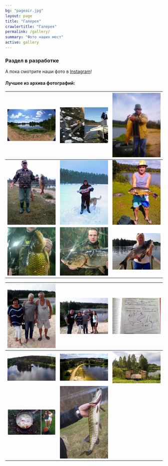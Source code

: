 ```yaml
---
bg: "pageair.jpg"
layout: page
title: "Галерея"
crawlertitle: "Галерея"
permalink: /gallery/
summary: "Фото наших мест"
active: gallery 
---
```


### Раздел в разработке

А пока смотрите наши фото в [Instagram](https://instagram.com/vygonichanka)!

#### Лучшее из архива фотографий:

| ![alt text](/wp-content/uploads/2013/03/2011_08_panorama-300x197.jpg)       | ![alt text](/wp-content/uploads/2013/03/2011_1-300x222.jpg)           | ![alt text](/wp-content/uploads/2013/03/2012_2-225x300.jpg)  |
| ------------- |:-------------:| -----:|
| ![alt text](/wp-content/uploads/2013/03/2012_3-225x300.jpg)     | ![alt text](/wp-content/uploads/2013/03/2012_1-225x300.jpg) | ![alt text](https://raw.githubusercontent.com/rybalkatutby/rybalkatutby.github.io/master/wp-content/uploads/2013/09/IMG_20130829_122001-225x300.jpg) |
| ![alt text](/wp-content/uploads/2018/11/IMG_20181105_162509_137-300x300.jpg)    | ![alt text](/wp-content/uploads/2018/11/IMG_20181105_162509_143-300x300.jpg)      |   ![alt text](/wp-content/uploads/2017/09/tolstolobik-2017-300x225.jpg)  |

| ![alt text](/wp-content/uploads/2018/08/IMG-04745a215943b2d09d07268f30bce7f2-V-225x300.jpg)       | ![alt text](/wp-content/uploads/2018/08/IMG-d0d47fe73529e2c2213a9a726d101b5d-V-300x225.jpg)    | ![alt text](/wp-content/uploads/2018/08/IMG-3dadc9db6ddd71f6fcfa70042e2b0a39-V_-300x225.jpg)  |
| ------------- |:-------------:| -----:|
| ![alt text](/wp-content/uploads/2017/08/vyg_drone_photo-5_WEB-300x169.jpg)     | ![alt text](wp-content/uploads/2017/08/vyg_drone_photo-1_WEB-300x169.jpg) | ![alt text](wp-content/uploads/2016/08/IMG_2537ed_WEB-300x200.jpg)    | 
|![alt text](wp-content/uploads/2015/09/2015_09_01_raki-web-300x159.jpg)      |   ![alt text](/wp-content/uploads/2014/11/IMG_0297_web-200x300.jpg)  |



<!--
<img src="https://github.com/rybalkatutby/rybalkatutby.github.io/blob/master/wp-content/uploads/2013/03/2011_08_panorama-1024x672.jpg" height=240px>  <img src="https://github.com/rybalkatutby/rybalkatutby.github.io/blob/master/wp-content/uploads/2013/03/2011_1-1024x760.jpg" height=240px>  <img src="https://github.com/rybalkatutby/rybalkatutby.github.io/blob/master/wp-content/uploads/2013/03/2012_2-768x1024.jpg" height=240px>  <img src="https://github.com/rybalkatutby/rybalkatutby.github.io/blob/master/wp-content/uploads/2013/03/2012_3-768x1024.jpg" height=240px>  <img src="https://github.com/rybalkatutby/rybalkatutby.github.io/blob/master/wp-content/uploads/2013/03/2012_1-768x1024.jpg" height=240px>  <img src="https://raw.githubusercontent.com/rybalkatutby/rybalkatutby.github.io/master/wp-content/uploads/2013/09/IMG_20130829_122001.jpg" height=240px>  <img src="https://github.com/rybalkatutby/rybalkatutby.github.io/blob/master/wp-content/uploads/2018/11/IMG_20181105_162509_137.jpg" height=240px>  <img src="https://github.com/rybalkatutby/rybalkatutby.github.io/blob/master/wp-content/uploads/2018/11/IMG_20181105_162509_143.jpg" height=240px>  <img src="https://github.com/rybalkatutby/rybalkatutby.github.io/blob/master/wp-content/uploads/2017/09/tolstolobik-2017.jpg" height=240px> 

  <img src="https://github.com/rybalkatutby/rybalkatutby.github.io/blob/master/wp-content/uploads/2018/08/IMG-04745a215943b2d09d07268f30bce7f2-V.jpg" height=240px>  <img src="https://github.com/rybalkatutby/rybalkatutby.github.io/blob/master/wp-content/uploads/2018/08/IMG-d0d47fe73529e2c2213a9a726d101b5d-V.jpg" height=240px>  <img src="https://github.com/rybalkatutby/rybalkatutby.github.io/blob/master/wp-content/uploads/2018/08/IMG-3dadc9db6ddd71f6fcfa70042e2b0a39-V_.jpg" height=240px>  <img src="https://github.com/rybalkatutby/rybalkatutby.github.io/blob/master/wp-content/uploads/2017/08/vyg_drone_photo-5_WEB.jpg" height=240px>  <img src="https://github.com/rybalkatutby/rybalkatutby.github.io/blob/master/wp-content/uploads/2017/08/vyg_drone_photo-1_WEB.jpg" height=240px>  <img src="https://github.com/rybalkatutby/rybalkatutby.github.io/blob/master/wp-content/uploads/2016/08/IMG_2537ed_WEB.jpg" height=240px>  <img src="https://github.com/rybalkatutby/rybalkatutby.github.io/blob/master/wp-content/uploads/2015/09/2015_09_01_raki-web.jpg" height=240px>-->
  


<!-- <blockquote class="instagram-media" data-instgrm-captioned data-instgrm-permalink="https://www.instagram.com/p/BX0fvffhTCd/" data-instgrm-version="12" style=" background:#FFF; border:0; border-radius:3px; box-shadow:0 0 1px 0 rgba(0,0,0,0.5),0 1px 10px 0 rgba(0,0,0,0.15); margin: 1px; max-width:540px; min-width:326px; padding:0; width:99.375%; width:-webkit-calc(100% - 2px); width:calc(100% - 2px);"><div style="padding:16px;"> <a href="https://www.instagram.com/p/BX0fvffhTCd/" style=" background:#FFFFFF; line-height:0; padding:0 0; text-align:center; text-decoration:none; width:100%;" target="_blank"> <div style=" display: flex; flex-direction: row; align-items: center;"> <div style="background-color: #F4F4F4; border-radius: 50%; flex-grow: 0; height: 40px; margin-right: 14px; width: 40px;"></div> <div style="display: flex; flex-direction: column; flex-grow: 1; justify-content: center;"> <div style=" background-color: #F4F4F4; border-radius: 4px; flex-grow: 0; height: 14px; margin-bottom: 6px; width: 100px;"></div> <div style=" background-color: #F4F4F4; border-radius: 4px; flex-grow: 0; height: 14px; width: 60px;"></div></div></div><div style="padding: 19% 0;"></div> <div style="display:block; height:50px; margin:0 auto 12px; width:50px;"><svg width="50px" height="50px" viewBox="0 0 60 60" version="1.1" xmlns="https://www.w3.org/2000/svg" xmlns:xlink="https://www.w3.org/1999/xlink"><g stroke="none" stroke-width="1" fill="none" fill-rule="evenodd"><g transform="translate(-511.000000, -20.000000)" fill="#000000"><g><path d="M556.869,30.41 C554.814,30.41 553.148,32.076 553.148,34.131 C553.148,36.186 554.814,37.852 556.869,37.852 C558.924,37.852 560.59,36.186 560.59,34.131 C560.59,32.076 558.924,30.41 556.869,30.41 M541,60.657 C535.114,60.657 530.342,55.887 530.342,50 C530.342,44.114 535.114,39.342 541,39.342 C546.887,39.342 551.658,44.114 551.658,50 C551.658,55.887 546.887,60.657 541,60.657 M541,33.886 C532.1,33.886 524.886,41.1 524.886,50 C524.886,58.899 532.1,66.113 541,66.113 C549.9,66.113 557.115,58.899 557.115,50 C557.115,41.1 549.9,33.886 541,33.886 M565.378,62.101 C565.244,65.022 564.756,66.606 564.346,67.663 C563.803,69.06 563.154,70.057 562.106,71.106 C561.058,72.155 560.06,72.803 558.662,73.347 C557.607,73.757 556.021,74.244 553.102,74.378 C549.944,74.521 548.997,74.552 541,74.552 C533.003,74.552 532.056,74.521 528.898,74.378 C525.979,74.244 524.393,73.757 523.338,73.347 C521.94,72.803 520.942,72.155 519.894,71.106 C518.846,70.057 518.197,69.06 517.654,67.663 C517.244,66.606 516.755,65.022 516.623,62.101 C516.479,58.943 516.448,57.996 516.448,50 C516.448,42.003 516.479,41.056 516.623,37.899 C516.755,34.978 517.244,33.391 517.654,32.338 C518.197,30.938 518.846,29.942 519.894,28.894 C520.942,27.846 521.94,27.196 523.338,26.654 C524.393,26.244 525.979,25.756 528.898,25.623 C532.057,25.479 533.004,25.448 541,25.448 C548.997,25.448 549.943,25.479 553.102,25.623 C556.021,25.756 557.607,26.244 558.662,26.654 C560.06,27.196 561.058,27.846 562.106,28.894 C563.154,29.942 563.803,30.938 564.346,32.338 C564.756,33.391 565.244,34.978 565.378,37.899 C565.522,41.056 565.552,42.003 565.552,50 C565.552,57.996 565.522,58.943 565.378,62.101 M570.82,37.631 C570.674,34.438 570.167,32.258 569.425,30.349 C568.659,28.377 567.633,26.702 565.965,25.035 C564.297,23.368 562.623,22.342 560.652,21.575 C558.743,20.834 556.562,20.326 553.369,20.18 C550.169,20.033 549.148,20 541,20 C532.853,20 531.831,20.033 528.631,20.18 C525.438,20.326 523.257,20.834 521.349,21.575 C519.376,22.342 517.703,23.368 516.035,25.035 C514.368,26.702 513.342,28.377 512.574,30.349 C511.834,32.258 511.326,34.438 511.181,37.631 C511.035,40.831 511,41.851 511,50 C511,58.147 511.035,59.17 511.181,62.369 C511.326,65.562 511.834,67.743 512.574,69.651 C513.342,71.625 514.368,73.296 516.035,74.965 C517.703,76.634 519.376,77.658 521.349,78.425 C523.257,79.167 525.438,79.673 528.631,79.82 C531.831,79.965 532.853,80.001 541,80.001 C549.148,80.001 550.169,79.965 553.369,79.82 C556.562,79.673 558.743,79.167 560.652,78.425 C562.623,77.658 564.297,76.634 565.965,74.965 C567.633,73.296 568.659,71.625 569.425,69.651 C570.167,67.743 570.674,65.562 570.82,62.369 C570.966,59.17 571,58.147 571,50 C571,41.851 570.966,40.831 570.82,37.631"></path></g></g></g></svg></div><div style="padding-top: 8px;"> <div style=" color:#3897f0; font-family:Arial,sans-serif; font-size:14px; font-style:normal; font-weight:550; line-height:18px;"> Посмотреть эту публикацию в Instagram</div></div><div style="padding: 12.5% 0;"></div> <div style="display: flex; flex-direction: row; margin-bottom: 14px; align-items: center;"><div> <div style="background-color: #F4F4F4; border-radius: 50%; height: 12.5px; width: 12.5px; transform: translateX(0px) translateY(7px);"></div> <div style="background-color: #F4F4F4; height: 12.5px; transform: rotate(-45deg) translateX(3px) translateY(1px); width: 12.5px; flex-grow: 0; margin-right: 14px; margin-left: 2px;"></div> <div style="background-color: #F4F4F4; border-radius: 50%; height: 12.5px; width: 12.5px; transform: translateX(9px) translateY(-18px);"></div></div><div style="margin-left: 8px;"> <div style=" background-color: #F4F4F4; border-radius: 50%; flex-grow: 0; height: 20px; width: 20px;"></div> <div style=" width: 0; height: 0; border-top: 2px solid transparent; border-left: 6px solid #f4f4f4; border-bottom: 2px solid transparent; transform: translateX(16px) translateY(-4px) rotate(30deg)"></div></div><div style="margin-left: auto;"> <div style=" width: 0px; border-top: 8px solid #F4F4F4; border-right: 8px solid transparent; transform: translateY(16px);"></div> <div style=" background-color: #F4F4F4; flex-grow: 0; height: 12px; width: 16px; transform: translateY(-4px);"></div> <div style=" width: 0; height: 0; border-top: 8px solid #F4F4F4; border-left: 8px solid transparent; transform: translateY(-4px) translateX(8px);"></div></div></div></a> <p style=" margin:8px 0 0 0; padding:0 4px;"> <a href="https://www.instagram.com/p/BX0fvffhTCd/" style=" color:#000; font-family:Arial,sans-serif; font-size:14px; font-style:normal; font-weight:normal; line-height:17px; text-decoration:none; word-wrap:break-word;" target="_blank">Вот такую красоту прислал один наш клиент! Спасибо. Фото сделаны 5 августа #рыбалка #отдых #Беларусь #платныйотдых #платнаярыбалка #озеро #природа #Выгоничанка #Раков #рыба #отдыхбеларусь #рыбалкавбеларуси #отдыхвбеларуси #рыбалкабеларусь #рыбалкавминскойобласти #дронфото #фотосвоздуха #фотосдрона #квадрокоптер #dronestagram #dronephotography #dronenature #свысотыптичьегополета #озеросвоздуха #полетнадозером</a></p> <p style=" color:#c9c8cd; font-family:Arial,sans-serif; font-size:14px; line-height:17px; margin-bottom:0; margin-top:8px; overflow:hidden; padding:8px 0 7px; text-align:center; text-overflow:ellipsis; white-space:nowrap;">Публикация от <a href="https://www.instagram.com/vygonichanka/" style=" color:#c9c8cd; font-family:Arial,sans-serif; font-size:14px; font-style:normal; font-weight:normal; line-height:17px;" target="_blank"> Выгоничанка - рыбалка тут!</a> (@vygonichanka) <time style=" font-family:Arial,sans-serif; font-size:14px; line-height:17px;" datetime="2017-08-15T15:56:11+00:00">15 Авг 2017 в 8:56 PDT</time></p></div></blockquote> <script async src="//www.instagram.com/embed.js"></script>
-->

